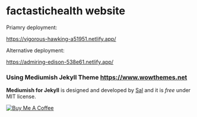# factastichealth website

Priamry deployment:

https://vigorous-hawking-a51951.netlify.app/

Alternative deployment:

https://admiring-edison-538e61.netlify.app/


### Using Mediumish Jekyll Theme https://www.wowthemes.net

**Mediumish for Jekyll** is designed and developed by [Sal](https://www.wowthemes.net) and it is *free* under MIT license. 

<a href="https://www.wowthemes.net/donate/" target="_blank"><img src="https://www.buymeacoffee.com/assets/img/custom_images/orange_img.png" alt="Buy Me A Coffee" style="height: auto !important;width: auto !important;" ></a>
